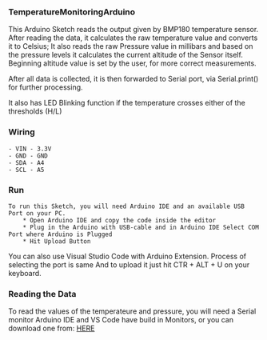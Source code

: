 ### TemperatureMonitoringArduino
This Arduino Sketch reads the output given by BMP180 temperature sensor.
After reading the data, it calculates the raw temperature value and converts it to Celsius;
It also reads the raw Pressure value in millibars and based on the pressure levels it calculates the 
current altitude of the Sensor itself. 
Beginning altitude value is set by the user, for more correct measurements. 
  
  After all data is collected, it is then forwarded to Serial port, via Serial.print() for further processing. 
  
  It also has LED Blinking function if the temperature crosses either of the thresholds (H/L)
  
### Wiring
    - VIN - 3.3V
    - GND - GND
    - SDA - A4
    - SCL - A5


### Run

	To run this Sketch, you will need Arduino IDE and an available USB Port on your PC.
    	* Open Arduino IDE and copy the code inside the editor
    	* Plug in the Arduino with USB-cable and in Arduino IDE Select COM Port where Arduino is Plugged
    	* Hit Upload Button
   
   You can also use Visual Studio Code with Arduino Extension. Process of selecting the port is same
   And to upload it just hit CTR + ALT + U on your keyboard. 

### Reading the Data
To read the values of the temperateure and pressure, you will need a Serial monitor
Arduino IDE and VS Code have build in Monitors, or you can download one from:
[HERE](https://github.com/falcuun/SimpleArduinoMonitor)
